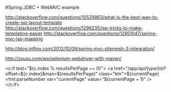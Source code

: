 #Spring JDBC + WebMVC example

http://stackoverflow.com/questions/10529963/what-is-the-best-way-to-create-jsp-layout-template
http://stackoverflow.com/questions/1296235/jsp-tricks-to-make-templating-easier
http://stackoverflow.com/questions/12951047/spring-mvc-jsp-mapping

http://blog.inflinx.com/2012/10/09/spring-mvc-sitemesh-3-integration/

http://zousu.com/wp/selenium-webdriver-with-maven/

<c:if test="${c.index % resultsPerPage == 0}">
	<a href="/app/api/type/list?offset=${c.index}&max=${resultsPerPage}" class="btn">${currentPage}</a>
	<fmt:parseNumber var="currentPage" value="${currentPage + 1}" />
</c:if>